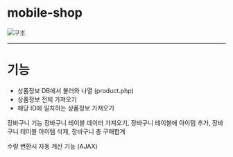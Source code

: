 # mobile-shop

![구조](https://user-images.githubusercontent.com/65330249/97081044-b83f4300-163a-11eb-8e77-89b2a7f19dce.jpg)

------
<h1>기능</h1>

* 상품정보 DB에서 불러와 나열 (product.php)
 * 상품정보 전체 가져오기
 * 해당 ID에 일치하는 상품정보 가져오기 
 
장바구니 기능 
장바구니 테이블 데이터 가져오기, 장바구니 테이블에 아이템 추가,
장바구니 테이블 아이템 삭제, 장바구니 총 구매합계

수량 변환시 자동 계산 기능 (AJAX)

